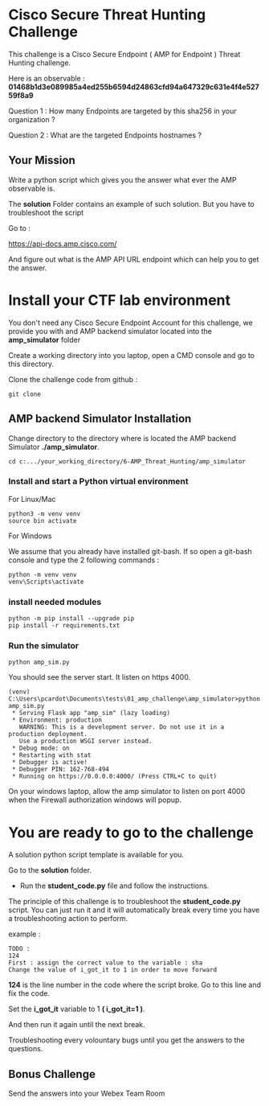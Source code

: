# Cisco Secure Threat Hunting Challenge

This challenge is a Cisco Secure Endpoint ( AMP for Endpoint ) Threat Hunting challenge.


Here is an observable : **01468b1d3e089985a4ed255b6594d24863cfd94a647329c631e4f4e52759f8a9** 

Question 1 : How many Endpoints are targeted by this sha256 in your organization ?

Question 2 : What are the targeted Endpoints hostnames ?

## Your Mission

Write a python script which gives you the answer what ever the AMP observable is.

The **solution** Folder contains an example of such solution.   But you have to troubleshoot the script

Go to : 

https://api-docs.amp.cisco.com/

And figure out what is the AMP API URL endpoint which can help you to get the answer.

# Install your CTF lab environment

You don't need any Cisco Secure Endpoint Account for this challenge, we provide you with and AMP backend simulator located into the **amp_simulator** folder

Create a working directory into you laptop, open a CMD console and go to this directory.

Clone the challenge code from github :

	git clone

## AMP backend Simulator Installation

Change directory to the directory where is located the AMP backend Simulator **./amp_simulator**.

	cd c:.../your_working_directory/6-AMP_Threat_Hunting/amp_simulator

### Install and start a Python virtual environment

For Linux/Mac 

	python3 -m venv venv
	source bin activate

For Windows 
	
We assume that you already have installed git-bash.  If so open a git-bash console and type the 2 following commands :

	python -m venv venv 
	venv\Scripts\activate
	
### install needed modules
	
	python -m pip install --upgrade pip
	pip install -r requirements.txt

### Run the simulator

	python amp_sim.py
	
You should see the server start. It listen on https 4000.	
	
	(venv) C:\Users\pcardot\Documents\tests\01_amp_challenge\amp_simulator>python amp_sim.py
	 * Serving Flask app "amp_sim" (lazy loading)
	 * Environment: production
	   WARNING: This is a development server. Do not use it in a production deployment.
	   Use a production WSGI server instead.
	 * Debug mode: on
	 * Restarting with stat
	 * Debugger is active!
	 * Debugger PIN: 162-768-494
	 * Running on https://0.0.0.0:4000/ (Press CTRL+C to quit)

On your windows laptop, allow the amp simulator to listen on port 4000 when the Firewall authorization windows will popup.

# You are ready to go to the challenge

A solution python script template is available for you.

Go to the **solution** folder.

- Run the **student_code.py** file and follow the instructions.

The principle of this challenge is to troubleshoot the **student_code.py** script.  You can just run it and it will automatically break every time you have a troubleshooting action to perform.

example :

	TODO :
	124
	First : assign the correct value to the variable : sha
	Change the value of i_got_it to 1 in order to move forward

**124** is the line number in the code where the script broke.  Go to this line and fix the code. 

Set the **i_got_it** variable to 1 **( i_got_it=1 )**.

And then run it again until the next break.

Troubleshooting every volountary bugs until you get the answers to the questions.

## Bonus Challenge

Send the answers into your Webex Team Room

